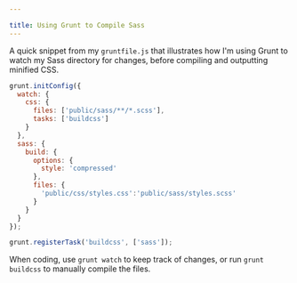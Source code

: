 ```yaml
---

title: Using Grunt to Compile Sass
---
```


A quick snippet from my `gruntfile.js` that illustrates how I'm using Grunt to watch my Sass directory for changes, before compiling and outputting minified CSS.

```js
grunt.initConfig({
  watch: {
    css: {
      files: ['public/sass/**/*.scss'],
      tasks: ['buildcss']
    }
  },
  sass: {
    build: {
      options: {
        style: 'compressed'
      },
      files: {
        'public/css/styles.css':'public/sass/styles.scss'
      }
    }
  }
});

grunt.registerTask('buildcss', ['sass']);
```

When coding, use `grunt watch` to keep track of changes, or run `grunt buildcss` to manually compile the files.
